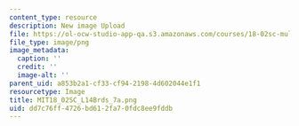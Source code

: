 ```yaml
---
content_type: resource
description: New image Upload
file: https://ol-ocw-studio-app-qa.s3.amazonaws.com/courses/18-02sc-multivariable-calculus-fall-2010/dd7c76ff4726bd612fa70fdc8ee9fddb_MIT18_02SC_L14Brds_7a.png
file_type: image/png
image_metadata:
  caption: ''
  credit: ''
  image-alt: ''
parent_uid: a853b2a1-cf33-cf94-2198-4d602044e1f1
resourcetype: Image
title: MIT18_02SC_L14Brds_7a.png
uid: dd7c76ff-4726-bd61-2fa7-0fdc8ee9fddb
---
```

